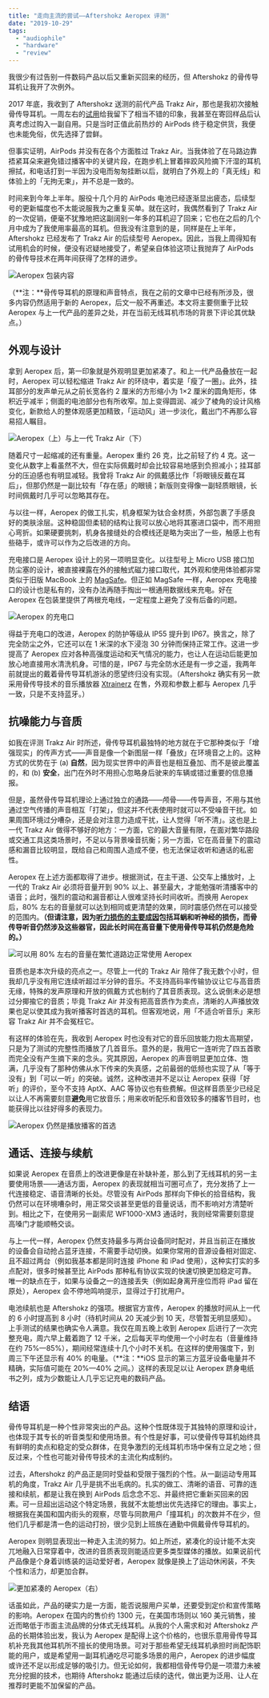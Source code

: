 ```yaml
---
title: "走向主流的尝试——Aftershokz Aeropex 评测"
date: "2019-10-29"
tags:
  - "audiophile"
  - "hardware"
  - "review"
---
```


我很少有过告别一件数码产品以后又重新买回来的经历，但 Aftershokz 的骨传导耳机让我开了次例外。

2017 年底，我收到了 Aftershokz 送测的前代产品 Trakz Air，那也是我初次接触骨传导耳机。一周左右的[试用](https://sspai.com/post/42046)给我留下了相当不错的印象，我甚至在寄回样品后认真考虑过购入一副自用。只是当时正值此前热炒的 AirPods 终于稳定供货，我便也未能免俗，优先选择了尝鲜。

但事实证明，AirPods 并没有在各个方面胜过 Trakz Air。当我体验了在马路边靠捂紧耳朵来避免错过播客中的关键片段，在跑步机上冒着摔跤风险摘下汗湿的耳机擦拭，和电话打到一半因为没电而匆匆挂断以后，就明白了外观上的「真无线」和体验上的「无拘无束」，并不总是一致的。

时间来到今年上半年。服役十几个月的 AirPods 电池已经逐渐显出疲态，后续型号的更新幅度也不太能说服我为之重复买单。就在这时，我偶然看到了 Trakz Air 的一次促销，便毫不犹豫地把这副阔别一年多的耳机迎了回来；它也在之后的几个月中成为了我使用率最高的耳机。但我没有注意到的是，同样是在上半年，Aftershokz 已经发布了 Trakz Air 的后续型号 Aeropex。因此，当我上周得知有试用机会的时候，便没有迟疑地接受了，希望亲自体验这项让我抛弃了 AirPods 的骨传导技术在两年间获得了怎样的进步。

![Aeropex 包装内容](https://cl.ly/7a6c62/aeropex-unboxing.jpg)

（**注：**骨传导耳机的原理和声音特点，我在之前的文章中已经有所涉及，很多内容仍然适用于新的 Aeropex，后文一般不再重述。本文将主要侧重于比较 Aeropex 与上一代产品的差异之处，并在当前无线耳机市场的背景下评论其优缺点。）

## 外观与设计

拿到 Aeropex 后，第一印象就是外观明显更加紧凑了。和上一代产品叠放在一起时，Aeropex 可以轻松缩进 Trakz Air 的环绕中，着实是「瘦了一圈」。此外，挂耳部分的发声单元从之前长宽各约 2 厘米的方形缩小为 1×2 厘米的圆角矩形，体积近乎减半；侧面的电池部分也有所收窄。加上变得圆润、减少了棱角的设计风格变化，新款给人的整体观感更加精致，「运动风」进一步淡化，戴出门不再那么容易招人瞩目。

![Aeropex（上）与上一代 Trakz Air（下）](https://cl.ly/1d3aaf/aeropex-compared-to-air-side.jpg)

随着尺寸一起缩减的还有重量。Aeropex 重约 26 克，比之前轻了约 4 克。这一变化从数字上看虽然不大，但在实际佩戴时却会比较容易地感到负担减小；挂耳部分的压迫感也有明显减轻。我曾将 Trakz Air 的佩戴感比作「将眼镜反戴在耳后」，但那仍然是一副比较有「存在感」的眼镜；新版则变得像一副轻质眼镜，长时间佩戴时几乎可以忽略其存在。

与以往一样，Aeropex 的做工扎实，机身框架为钛合金材质，外部包裹了手感良好的类肤涂层。这种稳固但柔韧的结构让我可以放心地将其塞进口袋中，而不用担心弯折。如果硬要挑刺，机身各接缝处的合模线还是略为突出了一些，触感上也有些硌手，或许可以作为之后改进的方向。

充电接口是 Aeropex 设计上的另一项明显变化。以往型号上 Micro USB 接口加防尘塞的设计，被直接裸露在外的接触式磁力接口取代，其外观和使用体验都非常类似于旧版 MacBook 上的 [MagSafe](https://en.wikipedia.org/wiki/MagSafe)。但正如 MagSafe 一样，Aeropex 充电接口的设计也是私有的，没有办法再随手掏出一根通用数据线来充电。好在 Aeropex 在包装里提供了两根充电线，一定程度上避免了没有后备的问题。

![Aeropex 的充电口](https://cl.ly/3bfd12/aeropex-charging-port.jpg)

得益于充电口的改进，Aeropex 的防护等级从 IP55 提升到 IP67。换言之，除了完全防尘之外，它还可以在 1 米深的水下浸泡 30 分钟而保持正常工作。这进一步提高了 Aeropex 应对各种高强度运动和天气情况的能力，也让人在运动后能更加放心地直接用水清洗机身。可惜的是，IP67 与完全防水还是有一步之遥，我两年前就提出的戴着骨传导耳机游泳的愿望终归没有实现。（Aftershokz 确实有另一款采用骨传导技术的音乐播放器 [Xtrainerz](http://www.aftershokz.com.cn/product.aspx?parm=56185) 在售，外观和参数上都与 Aeropex 几乎一致，只是不支持蓝牙。）

## 抗噪能力与音质

如我在评测 Trakz Air 时所述，骨传导耳机最独特的地方就在于它那种类似于「增强现实」的传声方式——声音是像一个新图层一样「叠放」在环境音之上的。这种方式的优势在于 (a) **自然**，因为现实世界中的声音也是相互叠加、而不是彼此覆盖的，和 (b) **安全**，出门在外时不用担心忽略身后驶来的车辆或错过重要的信息播报。

但是，虽然骨传导耳机理论上通过独立的通路——颅骨——传导声音，不用与其他通过空气传播的声音相互「打架」，但这并不代表使用时就可以不受噪音干扰。如果周围环境过分嘈杂，还是会对注意力造成干扰，让人觉得「听不清」。这也是上一代 Trakz Air 做得不够好的地方：一方面，它的最大音量有限，在面对繁华路段或交通工具这类场景时，不足以与背景噪音抗衡；另一方面，它在高音量下的震动感和漏音比较明显，既给自己和周围人造成不便，也无法保证收听和通话的私密性。

Aeropex 在上述方面都取得了进步。根据测试，在主干道、公交车上播放时，上一代的 Trakz Air 必须将音量开到 90% 以上、甚至最大，才能勉强听清播客中的语音；此时，强烈的震动和漏音都让人很难坚持长时间收听。而换用 Aeropex 后，80% 左右的音量就可以达到相同或更清楚的效果，同时震感仍然在可以接受的范围内。**（但请注意，因为[听力损伤的主要成因](https://www.msdmanuals.com/zh/%E9%A6%96%E9%A1%B5/%E8%80%B3%E9%BC%BB%E5%96%89%E7%96%BE%E7%97%85/%E5%90%AC%E5%8A%9B%E6%8D%9F%E5%A4%B1%E5%8F%8A%E8%80%B3%E8%81%8B/%E5%90%AC%E5%8A%9B%E6%8D%9F%E5%A4%B1#v7538506_zh)包括耳蜗和听神经的损伤，而骨传导听音仍然涉及这些器官，因此长时间在高音量下使用骨传导耳机仍然是危险的。）**

![可以用 80% 左右的音量在繁忙道路边正常使用 Aeropex](https://cl.ly/c0d3c5/aeropex-street.jpg)

音质也是本次升级的亮点之一。尽管上一代的 Trakz Air 陪伴了我无数个小时，但我却几乎没有用它连续听超过半分钟的音乐。不支持高码率传输协议让它与高音质无缘，特殊的发声原理和开放的佩戴方式也制约了其音质表现。这么说倒未必是想过分揶揄它的音质；毕竟 Trakz Air 并没有把高音质作为卖点，清晰的人声播放效果也足以使其成为我听播客时首选的耳机。但客观地说，用「不适合听音乐」来形容 Trakz Air 并不会冤枉它。

有这样的体验在先，我收到 Aeropex 时也没有对它的音乐回放能力抱太高期望，只是为了测试的完整性而播放了几首音乐。意外的是，我用它一连听完了四五首歌而完全没有产生摘下来的念头。究其原因，Aeropex 的声音明显更加立体、饱满，几乎没有了那种仿佛从水下传来的失真感，之前最弱的低频也实现了从「等于没有」到「可以一听」的突破。诚然，这种改进并不足以让 Aeropex 获得「好听」的评价，至今不支持 AptX、AAC 等协议也有些费解。但这样音质至少已经足以让人不再需要刻意**避免**用它放音乐；用来收听配乐和音效较多的播客节目时，也能获得比以往好得多的表现力。

![Aeropex 仍然是播放播客的首选](https://cl.ly/38e41f/aeropex-podcasts.jpg)

## 通话、连接与续航

如果说 Aeropex 在音质上的改进更像是在补缺补差，那么到了无线耳机的另一主要使用场景——通话方面，Aeropex 的表现就相当可圈可点了，充分发扬了上一代连接稳定、语音清晰的长处。尽管没有 AirPods 那样向下伸长的拾音结构，我仍然可以在环境嘈杂时，用正常交谈甚至更低的音量说话，而不影响对方清楚听到。相比之下，在使用另一副索尼 WF1000-XM3 通话时，我则经常需要刻意提高嗓门才能顺畅交谈。

与上一代一样，Aeropex 仍然支持最多与两台设备同时配对，并且当前正在播放的设备会自动抢占蓝牙连接，不需要手动切换。如果你常用的音源设备相对固定、且不超过两台（例如我基本都是同时连接 iPhone 和 iPad 使用），这种实打实的多点配对，很多时候甚至比 AirPods 那种私有协议实现的快速切换更加稳定可靠。唯一的缺点在于，如果与设备之一的连接丢失（例如起身离开座位而将 iPad 留在原处），Aeropex 会不停地鸣响提示，显得过于打扰用户。

电池续航也是 Aftershokz 的强项。根据官方宣传，Aeropex 的播放时间从上一代的 6 小时提高到 8 小时（待机时间从 20 天减少到 10 天，尽管暂无明显感知）。上手测试的结果也确实令人满意。我仅在周五晚上收到 Aeropex 后进行了一次完整充电，周六早上戴着跑了 12 千米，之后每天平均使用一个小时左右（音量维持在约 75%—85%），期间经常连续十几个小时不关机。在这样的使用强度下，到周三下午还显示有 40% 的电量。（**注：**iOS 显示的第三方蓝牙设备电量并不精确，实际值可能在 20%—40% 之间。）这样的表现足以让 Aeropex 跻身电纸书之列，成为少数能让人几乎忘记充电的数码产品。

## 结语

骨传导耳机是一种个性非常突出的产品。这种个性既体现于其独特的原理和设计，也体现于其专长的听音类型和使用场景。有个性是好事，可以使骨传导耳机始终具有鲜明的卖点和稳定的受众群体，在竞争激烈的无线耳机市场中保有立足之地；但反过来，个性也可能对骨传导技术的主流化构成制约。

过去，Aftershokz 的产品正是同时受益和受限于强烈的个性。从一副运动专用耳机的角度，Trakz Air 几乎是挑不出毛病的。扎实的做工、清晰的语音、可靠的连接和续航，都是让我在换到 AirPods 后念念不忘、并最终把它重新买回来的因素。可一旦超出运动这个特定场景，我就不太能想出优先选择它的理由。事实上，根据我在美国和国内街头的观察，尽管与同款用户「撞耳机」的次数并不在少，但他们几乎都是清一色的运动打扮，很少见到上班族在通勤中佩戴骨传导耳机的。

Aeropex 则明显表现出一种走入主流的努力。如上所述，紧凑化的设计能不太突兀地融入日常穿着中，改进的音质表现则能适应更多类型媒体的播放。如果说前代产品像是个身着训练装的运动爱好者，Aeropex 就像是换上了运动休闲装，不失个性和活力，却更加合群。

![更加紧凑的 Aeropex（右）](https://cl.ly/97a640/aeropex-compared-to-air.jpg)

话虽如此，产品的硬实力是一方面，能否说服用户买单，还要受到定价和宣传策略的影响。Aeropex 在国内的售价约 1300 元，在美国市场则以 160 美元销售，接近而略低于市面主流品牌的分体式无线耳机。从我的个人需求和对 Aftershokz 产品的长期体验出发，我认为 Aeropex 是配得上这个价格的，也很乐意用骨传导耳机补充我其他耳机所不擅长的使用场景。可对于那些希望无线耳机承担时尚配饰职能的用户，或是希望用一副耳机通吃尽可能多场景的用户，Aeropex 的进步幅度或许还不足以形成足够的吸引力。但无论如何，我都相信骨传导仍是一项潜力未被充分挖掘的技术，也期待 Aftershokz 能通过后续的迭代，做出更为泛用、让人在推荐时更能不加保留的产品。
